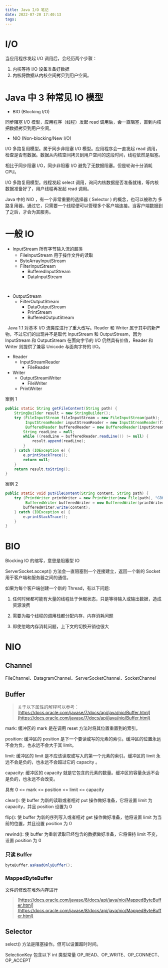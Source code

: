 ```yaml
---
title: Java I/O 笔记
date: 2022-07-20 17:40:13
tags:
---
```



# I/O

当应用程序发起 I/O 调用后，会经历两个步骤：

1. 内核等待 I/O 设备准备好数据
2. 内核将数据从内核空间拷贝到用户空间。

# Java 中 3 种常见 IO 模型

- BIO (Blocking I/O)

同步阻塞 I/O 模型，应用程序（线程）发起 read 调用后，会一直阻塞，直到内核把数据拷贝到用户空间。

- NIO (Non-blocking/New I/O)

I/O 多路复用模型。属于同步非阻塞 I/O 模型。应用程序会一直发起 read 调用，检查是否有数据。数据从内核空间拷贝到用户空间的这段时间，线程依然是阻塞。

相比于同步阻塞 I/O，同步非阻塞 I/O 避免了无数据阻塞。但是轮询十分消耗 CPU。


I/O 多路复用模型。线程发起 select 调用，询问内核数据是否准备就绪，等内核数据准备好了，用户线程再发起 read 调用。

Java 中的 NIO ，有一个非常重要的选择器 ( Selector ) 的概念，也可以被称为 多路复用器。通过它，只需要一个线程便可以管理多个客户端连接。当客户端数据到了之后，才会为其服务。

# 一般 IO
- InputStream 所有字节输入流的超类
	- FileInputStream 用于操作文件的读取
    - ByteArrayInputStream
    - FilterInputStream
	    - BufferedInputStream
	    - DataInputStream


&nbsp;

- OutputStream
	- FilterOutputStream
		- DataOutputStream
		- PrintStream
		- BufferedOutputStream

&nbsp;
Java 1.1 对基本 I/O 流类库进行了重大改写。Reader 和 Writer 属于其中的新产物，不过它们的出现并不是取代 InputStream 和 OutputStream，因为 InputStream 和 OutputStream 在面向字节的 I/O 仍然具有价值，Reader 和 Writer 则提供了兼容 Unicode 与面向字符的 I/O。
- Reader
	- InputStreamReader
		- FileReader
- Writer
	- OutputStreamWriter
		- FileWriter
	- PrintWriter


案例 1
```java
public static String getFileContent(String path) {
    StringBuilder result = new StringBuilder();
    try (FileInputStream fileInputStream = new FileInputStream(path);
         InputStreamReader inputStreamReader = new InputStreamReader(fileInputStream, StandardCharsets.UTF_8);
         BufferedReader bufferedReader = new BufferedReader(inputStreamReader);) {
        String readLine = null;
        while ((readLine = bufferedReader.readLine()) != null) {
            result.append(readLine);
        }
    } catch (IOException e) {
        e.printStackTrace();
        return null;
    }
    return result.toString();
}
```

案例 2
```java
public static void putFileContent(String content, String path) {
    try (PrintWriter printWriter = new PrintWriter(new File(path), "GBK");
         BufferedWriter bufferedWriter = new BufferedWriter(printWriter);) {
        bufferedWriter.write(content);
    } catch (IOException e) {
        e.printStackTrace();
    }
}
```

# BIO
Blocking IO 的缩写，意思是阻塞型 IO

ServerSocket.accept() 方法会一直阻塞到一个连接建立，返回一个新的 Socket 用于客户端和服务器之间的通信。

如果为每个客户端创建一个新的 Thread，有以下问题: 

1. 任何时候都可能有大量的线程处于休眠状态，只是等待输入或输出数据，造成资源浪费

2. 需要为每个线程的调用栈都分配内存，内存消耗问题

3. 即使忽略内存消耗问题，上下文的切换开销也很大



# NIO
## Channel
FileChannel、DatagramChannel、ServerSocketChannel、SocketChannel

## Buffer
> 关于以下属性的解释可以参考：[https://docs.oracle.com/javase/7/docs/api/java/nio/Buffer.html](https://docs.oracle.com/javase/7/docs/api/java/nio/Buffer.html)


mark: 缓冲区的 mark 是在调用 reset 方法时将其位置重置到的索引。

position: 缓冲区的 position 是下一个要读或写的元素的索引。缓冲区的位置永远不会为负，也永远不会大于其 limit。

limit: 缓冲区的 limit 是不应该读取或写入的第一个元素的索引。缓冲区的 limit 永远不会是负的，也永远不会超过它的 capacity 。

capacity: 缓冲区的 capacity 就是它包含的元素的数量。缓冲区的容量永远不会是负的，也永远不会改变。

具有 0 <= mark <= position <= limit <= capacity 

 

clear(): 使 buffer 为新的读取或者相对 put 操作做好准备，它将设置 limit 为 capacity，并且 position 设置为 0

flip(): 使 buffer 为新的序列写入或者相对 get 操作做好准备，他将设置 limit 为当前的位置，并且设置 position 为 0

rewind(): 使 buffer 为重新读取已经包含的数据做好准备，它将保持 limit 不变，设置 position 为 0


### 只读 Buffer
```java
byteBuffer.asReadOnlyBuffer();
```

### MappedByteBuffer
文件的修改在堆外内存进行

> [https://docs.oracle.com/javase/8/docs/api/java/nio/MappedByteBuffer.html](https://docs.oracle.com/javase/8/docs/api/java/nio/MappedByteBuffer.html)


## Selector
select() 方法是阻塞操作。但可以设置超时时间。

SelectionKey
包含以下 int 类型常量 OP_READ、OP_WRITE、OP_CONNECT、OP_ACCEPT
